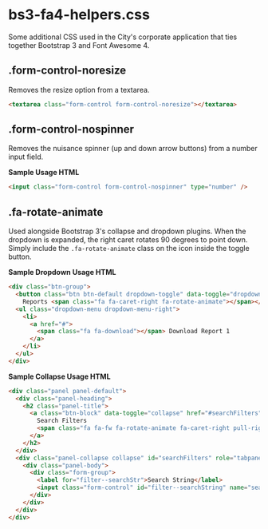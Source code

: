 # bs3-fa4-helpers.css

Some additional CSS used in the City's corporate application that ties together
Bootstrap 3 and Font Awesome 4.


## .form-control-noresize

Removes the resize option from a textarea.

```html
<textarea class="form-control form-control-noresize"></textarea>
```

## .form-control-nospinner

Removes the nuisance spinner (up and down arrow buttons) from a number input field.

**Sample Usage HTML**

```html
<input class="form-control form-control-nospinner" type="number" />
```


## .fa-rotate-animate

Used alongside Bootstrap 3's collapse and dropdown plugins.
When the dropdown is expanded, the right caret rotates 90 degrees to point down.
Simply include the ```.fa-rotate-animate``` class on the icon inside the toggle button.

**Sample Dropdown Usage HTML**

```html
<div class="btn-group">
  <button class="btn btn-default dropdown-toggle" data-toggle="dropdown" type="button" aria-haspopup="true" aria-expanded="false">
    Reports <span class="fa fa-caret-right fa-rotate-animate"></span></button>
  <ul class="dropdown-menu dropdown-menu-right">
    <li>
      <a href="#">
        <span class="fa fa-download"></span> Download Report 1
      </a>
    </li>
  </ul>
</div>
```

**Sample Collapse Usage HTML**

```html
<div class="panel panel-default">
  <div class="panel-heading">
    <h2 class="panel-title">
      <a class="btn-block" data-toggle="collapse" href="#searchFilters" role="button">
        Search Filters
        <span class="fa fa-fw fa-rotate-animate fa-caret-right pull-right"></span>
      </a>
    </h2>
  </div>
  <div class="panel-collapse collapse" id="searchFilters" role="tabpanel">
    <div class="panel-body">
      <div class="form-group">
        <label for="filter--searchStr">Search String</label>
        <input class="form-control" id="filter--searchString" name="searchString" type="text" />
      </div>
    </div>
  </div>
</div>
```
